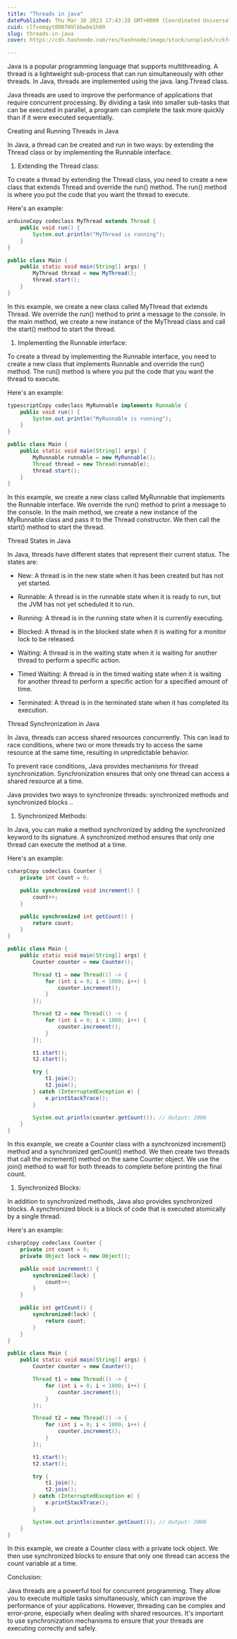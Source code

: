 ```yaml
---
title: "Threads in java"
datePublished: Thu Mar 30 2023 17:43:28 GMT+0000 (Coordinated Universal Time)
cuid: clfvemqyt000709lbbwbe1h00
slug: threads-in-java
cover: https://cdn.hashnode.com/res/hashnode/image/stock/unsplash/cckf4TsHAuw/upload/29ce9affd7a6aed238212165789fc4e3.jpeg

---
```


Java is a popular programming language that supports multithreading. A thread is a lightweight sub-process that can run simultaneously with other threads. In Java, threads are implemented using the java. lang.Thread class.

Java threads are used to improve the performance of applications that require concurrent processing. By dividing a task into smaller sub-tasks that can be executed in parallel, a program can complete the task more quickly than if it were executed sequentially.

Creating and Running Threads in Java

In Java, a thread can be created and run in two ways: by extending the Thread class or by implementing the Runnable interface.

1. Extending the Thread class:
    

To create a thread by extending the Thread class, you need to create a new class that extends Thread and override the run() method. The run() method is where you put the code that you want the thread to execute.

Here's an example:

```java
arduinoCopy codeclass MyThread extends Thread {
    public void run() {
        System.out.println("MyThread is running");
    }
}

public class Main {
    public static void main(String[] args) {
        MyThread thread = new MyThread();
        thread.start();
    }
}
```

In this example, we create a new class called MyThread that extends Thread. We override the run() method to print a message to the console. In the main method, we create a new instance of the MyThread class and call the start() method to start the thread.

1. Implementing the Runnable interface:
    

To create a thread by implementing the Runnable interface, you need to create a new class that implements Runnable and override the run() method. The run() method is where you put the code that you want the thread to execute.

Here's an example:

```java
typescriptCopy codeclass MyRunnable implements Runnable {
    public void run() {
        System.out.println("MyRunnable is running");
    }
}

public class Main {
    public static void main(String[] args) {
        MyRunnable runnable = new MyRunnable();
        Thread thread = new Thread(runnable);
        thread.start();
    }
}
```

In this example, we create a new class called MyRunnable that implements the Runnable interface. We override the run() method to print a message to the console. In the main method, we create a new instance of the MyRunnable class and pass it to the Thread constructor. We then call the start() method to start the thread.

Thread States in Java

In Java, threads have different states that represent their current status. The states are:

* New: A thread is in the new state when it has been created but has not yet started.
    
* Runnable: A thread is in the runnable state when it is ready to run, but the JVM has not yet scheduled it to run.
    
* Running: A thread is in the running state when it is currently executing.
    
* Blocked: A thread is in the blocked state when it is waiting for a monitor lock to be released.
    
* Waiting: A thread is in the waiting state when it is waiting for another thread to perform a specific action.
    
* Timed Waiting: A thread is in the timed waiting state when it is waiting for another thread to perform a specific action for a specified amount of time.
    
* Terminated: A thread is in the terminated state when it has completed its execution.
    

Thread Synchronization in Java

In Java, threads can access shared resources concurrently. This can lead to race conditions, where two or more threads try to access the same resource at the same time, resulting in unpredictable behavior.

To prevent race conditions, Java provides mechanisms for thread synchronization. Synchronization ensures that only one thread can access a shared resource at a time.

Java provides two ways to synchronize threads: synchronized methods and synchronized blocks ..

1. Synchronized Methods:
    

In Java, you can make a method synchronized by adding the synchronized keyword to its signature. A synchronized method ensures that only one thread can execute the method at a time.

Here's an example:

```java
csharpCopy codeclass Counter {
    private int count = 0;

    public synchronized void increment() {
        count++;
    }

    public synchronized int getCount() {
        return count;
    }
}

public class Main {
    public static void main(String[] args) {
        Counter counter = new Counter();

        Thread t1 = new Thread(() -> {
            for (int i = 0; i < 1000; i++) {
                counter.increment();
            }
        });

        Thread t2 = new Thread(() -> {
            for (int i = 0; i < 1000; i++) {
                counter.increment();
            }
        });

        t1.start();
        t2.start();

        try {
            t1.join();
            t2.join();
        } catch (InterruptedException e) {
            e.printStackTrace();
        }

        System.out.println(counter.getCount()); // Output: 2000
    }
}
```

In this example, we create a Counter class with a synchronized increment() method and a synchronized getCount() method. We then create two threads that call the increment() method on the same Counter object. We use the join() method to wait for both threads to complete before printing the final count.

1. Synchronized Blocks:
    

In addition to synchronized methods, Java also provides synchronized blocks. A synchronized block is a block of code that is executed atomically by a single thread.

Here's an example:

```java
csharpCopy codeclass Counter {
    private int count = 0;
    private Object lock = new Object();

    public void increment() {
        synchronized(lock) {
            count++;
        }
    }

    public int getCount() {
        synchronized(lock) {
            return count;
        }
    }
}

public class Main {
    public static void main(String[] args) {
        Counter counter = new Counter();

        Thread t1 = new Thread(() -> {
            for (int i = 0; i < 1000; i++) {
                counter.increment();
            }
        });

        Thread t2 = new Thread(() -> {
            for (int i = 0; i < 1000; i++) {
                counter.increment();
            }
        });

        t1.start();
        t2.start();

        try {
            t1.join();
            t2.join();
        } catch (InterruptedException e) {
            e.printStackTrace();
        }

        System.out.println(counter.getCount()); // Output: 2000
    }
}
```

In this example, we create a Counter class with a private lock object. We then use synchronized blocks to ensure that only one thread can access the count variable at a time.

Conclusion:

Java threads are a powerful tool for concurrent programming. They allow you to execute multiple tasks simultaneously, which can improve the performance of your applications. However, threading can be complex and error-prone, especially when dealing with shared resources. It's important to use synchronization mechanisms to ensure that your threads are executing correctly and safely.